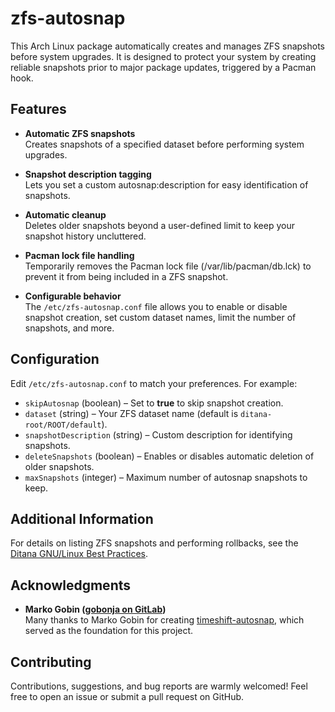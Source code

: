 # zfs-autosnap

This Arch Linux package automatically creates and manages ZFS snapshots before system upgrades. It is designed to protect your system by creating reliable snapshots prior to major package updates, triggered by a Pacman hook.

## Features

- **Automatic ZFS snapshots**  
  Creates snapshots of a specified dataset before performing system upgrades.  

- **Snapshot description tagging**  
  Lets you set a custom autosnap:description for easy identification of snapshots.  

- **Automatic cleanup**  
  Deletes older snapshots beyond a user-defined limit to keep your snapshot history uncluttered.  

- **Pacman lock file handling**  
  Temporarily removes the Pacman lock file (/var/lib/pacman/db.lck) to prevent it from being included in a ZFS snapshot.  

- **Configurable behavior**  
  The `/etc/zfs-autosnap.conf` file allows you to enable or disable snapshot creation, set custom dataset names, limit the number of snapshots, and more.

## Configuration

Edit `/etc/zfs-autosnap.conf` to match your preferences. For example:

- `skipAutosnap` (boolean) – Set to **true** to skip snapshot creation.  
- `dataset` (string) – Your ZFS dataset name (default is `ditana-root/ROOT/default`).  
- `snapshotDescription` (string) – Custom description for identifying snapshots.  
- `deleteSnapshots` (boolean) – Enables or disables automatic deletion of older snapshots.  
- `maxSnapshots` (integer) – Maximum number of autosnap snapshots to keep.

## Additional Information

For details on listing ZFS snapshots and performing rollbacks, see the [Ditana GNU/Linux Best Practices](https://ditana.org/docs/design-philosophy/best-practices/automatic-system-snapshots/#zfs).

## Acknowledgments

- **Marko Gobin ([gobonja on GitLab](https://gitlab.com/gobonja))**  
  Many thanks to Marko Gobin for creating [timeshift-autosnap](https://gitlab.com/gobonja/timeshift-autosnap), which served as the foundation for this project.  

## Contributing

Contributions, suggestions, and bug reports are warmly welcomed! Feel free to open an issue or submit a pull request on GitHub.
